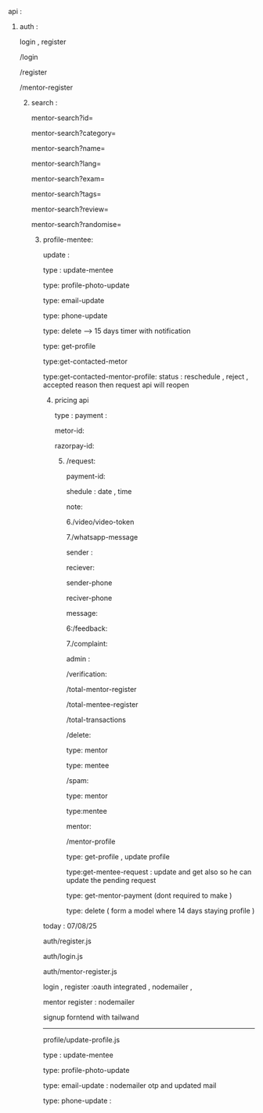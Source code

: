 api : 

1. auth : 

   login , register 

   /login

   /register

   /mentor-register

   2. search : 

      mentor-search?id=

      mentor-search?category=

      mentor-search?name=

      mentor-search?lang=

      mentor-search?exam=

      mentor-search?tags=

      mentor-search?review=

      mentor-search?randomise=

      

      3. profile-mentee:

         update : 

         type : update-mentee

         type: profile-photo-update

         type: email-update

         type: phone-update

         type: delete --> 15 days timer with notification

         type: get-profile

         type:get-contacted-metor

         type:get-contacted-mentor-profile:
         status : reschedule , reject , accepted  reason  then request api will reopen 

         

         4. pricing api

            type : payment : 

            metor-id:

            razorpay-id:

            5. /request: 

               payment-id:

               shedule : date , time 

               note:

               6./video/video-token

               7./whatsapp-message

               sender : 

               reciever:

               sender-phone

               reciver-phone

               message:

               6:/feedback:

               7./complaint:

               

               admin :

               /verification:

               /total-mentor-register

               /total-mentee-register

               /total-transactions

               /delete:

               type: mentor 

               type: mentee

               /spam:

               type: mentor

               type:mentee

               

               mentor:

               /mentor-profile

               type: get-profile , update profile 

               type:get-mentee-request : update and get also so he can update the pending request

               type: get-mentor-payment (dont required to make )

               type: delete ( form a model where 14 days staying profile )

               

         today : 07/08/25
         
         auth/register.js
         
         auth/login.js
         
         auth/mentor-register.js
         
         login , register :oauth integrated , nodemailer , 
         
         mentor register : nodemailer 
         
         signup forntend with tailwand 
         
         -------------
         
         profile/update-profile.js
         
         type : update-mentee
         
         type: profile-photo-update
         
         type: email-update : nodemailer otp and updated mail 
         
         type: phone-update : 